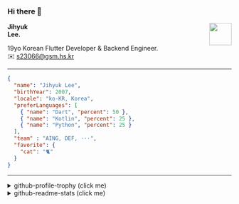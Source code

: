 ### Hi there 👋
<img src="https://github.githubassets.com/images/mona-loading-default.gif" width="50px" align="right">
</a>

**Jihyuk\
Lee.**

19yo Korean Flutter Developer & Backend Engineer.\
✉️ <s23066@gsm.hs.kr>

---

```json
{
  "name": "Jihyuk Lee",
  "birthYear": 2007,
  "locale": "ko-KR, Korea",
  "preferLanguages": [
    { "name": "Dart", "percent": 50 },
    { "name": "Kotlin", "percent": 25 },
    { "name": "Python", "percent": 25 }
  ],
  "team" : "AING, DEF, ···",
  "favorite": {
    "cat": "🐈"
  }
}
```
---
<details>
  <summary>github-profile-trophy (click me)</summary>
  
![](https://github-profile-trophy.vercel.app/?username=withJihyuk&row=1&column=8&theme=nord)
  
</details>
<details>
  <summary>github-readme-stats (click me)</summary>
  
<!--START_SECTION:waka-->
![Code Time](http://img.shields.io/badge/Code%20Time-737%20hrs%2056%20mins-blue)

![Lines of code](https://img.shields.io/badge/%EC%A0%80%EB%8A%94%20%EC%97%AC%ED%83%9C%EA%B9%8C%EC%A7%80%20-687.7%20thousand%20%EC%A4%84%EC%9D%98%20%EC%BD%94%EB%93%9C%EB%A5%BC%20%EC%9E%91%EC%84%B1%ED%96%88%EC%96%B4%EC%9A%94.-blue)

**저는 아침형 인간이에요. 🐤** 

```text
🌞 아침                     630 commits         █████░░░░░░░░░░░░░░░░░░░░   18.60 % 
🌆 낮　                     1135 commits        ████████░░░░░░░░░░░░░░░░░   33.50 % 
🌃 저녁                     1286 commits        █████████░░░░░░░░░░░░░░░░   37.96 % 
🌙 밤　                     337 commits         ██░░░░░░░░░░░░░░░░░░░░░░░   09.95 % 
```


📊 **저는 이번주를 이렇게 시간을 보냈어요.** 

```text
🕑︎ Timezone: Asia/Seoul

💬 프로그래밍 언어들: 
TypeScript               3 hrs 29 mins       ████████░░░░░░░░░░░░░░░░░   30.99 % 
Dart                     2 hrs 49 mins       ██████░░░░░░░░░░░░░░░░░░░   25.15 % 
Markdown                 2 hrs 5 mins        █████░░░░░░░░░░░░░░░░░░░░   18.60 % 
YAML                     1 hr 19 mins        ███░░░░░░░░░░░░░░░░░░░░░░   11.71 % 
MDX                      45 mins             ██░░░░░░░░░░░░░░░░░░░░░░░   06.72 % 

🔥 에디터들: 
VS Code                  11 hrs 11 mins      █████████████████████████   99.45 % 
IntelliJ IDEA            3 mins              ░░░░░░░░░░░░░░░░░░░░░░░░░   00.55 % 

💻 운영 체제들: 
Mac                      11 hrs 15 mins      █████████████████████████   100.00 % 
```


 Last Updated on 26/02/2025 18:50:17 UTC
<!--END_SECTION:waka-->

</details>

</div>

